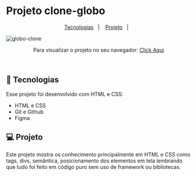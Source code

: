 # Projeto clone-globo



<p align="center">
  <a href="#-tecnologias">Tecnologias</a>&nbsp;&nbsp;&nbsp;|&nbsp;&nbsp;&nbsp;
  <a href="#-projeto">Projeto</a>&nbsp;&nbsp;&nbsp;|&nbsp;&nbsp;&nbsp;
</p>

![globo-clone](https://user-images.githubusercontent.com/50848988/229142625-e90d435d-98af-44ad-9c21-33547c21834e.gif)



<p align="center"> Para visualizar o projeto no seu navegador:
  <a href="https://globo-clone.netlify.app/" target="_blank">Click Aqui<a/>
</p>

<br>

## 🚀 Tecnologias

Esse projeto foi desenvolvido com HTML e CSS:

- HTML e CSS
- Git e Github
- Figma

## 💻 Projeto

Este projeto mostra os conhecimento principalmente em HTML e CSS como tags, divs, semântica, posicionamento dos elementos em tela lembrando que tudo foi feito em código puro sem uso de framework ou bibliotecas.


